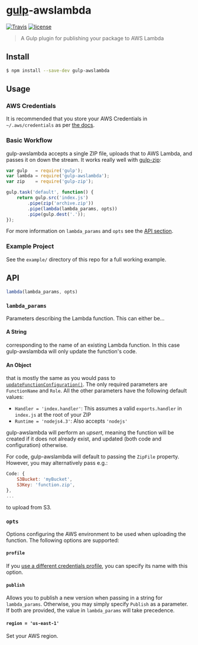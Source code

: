 # [gulp](https://github.com/gulpjs/gulp)-awslambda

[![Travis](https://img.shields.io/travis/willyg302/gulp-awslambda.svg?style=flat-square)](https://travis-ci.org/willyg302/gulp-awslambda)
[![license](http://img.shields.io/badge/license-MIT-red.svg?style=flat-square)](https://raw.githubusercontent.com/willyg302/gulp-awslambda/master/LICENSE)

> A Gulp plugin for publishing your package to AWS Lambda

## Install

```bash
$ npm install --save-dev gulp-awslambda
```

## Usage

### AWS Credentials

It is recommended that you store your AWS Credentials in `~/.aws/credentials` as per [the docs](http://docs.aws.amazon.com/AWSJavaScriptSDK/guide/node-configuring.html#Credentials_from_the_Shared_Credentials_File_____aws_credentials_).

### Basic Workflow

gulp-awslambda accepts a single ZIP file, uploads that to AWS Lambda, and passes it on down the stream. It works really well with [gulp-zip](https://github.com/sindresorhus/gulp-zip):

```js
var gulp   = require('gulp');
var lambda = require('gulp-awslambda');
var zip    = require('gulp-zip');

gulp.task('default', function() {
	return gulp.src('index.js')
		.pipe(zip('archive.zip'))
		.pipe(lambda(lambda_params, opts))
		.pipe(gulp.dest('.'));
});
```

For more information on `lambda_params` and `opts` see the [API section](#api).

### Example Project

See the `example/` directory of this repo for a full working example.

## API

```js
lambda(lambda_params, opts)
```

### `lambda_params`

Parameters describing the Lambda function. This can either be...

#### A String

corresponding to the name of an existing Lambda function. In this case gulp-awslambda will only update the function's code.

#### An Object

that is mostly the same as you would pass to [`updateFunctionConfiguration()`](http://docs.aws.amazon.com/AWSJavaScriptSDK/latest/AWS/Lambda.html#updateFunctionConfiguration-property). The only required parameters are `FunctionName` and `Role`. All the other parameters have the following default values:

- `Handler = 'index.handler'`: This assumes a valid `exports.handler` in `index.js` at the root of your ZIP
- `Runtime = 'nodejs4.3'`: Also accepts `'nodejs'`

gulp-awslambda will perform an *upsert*, meaning the function will be created if it does not already exist, and updated (both code and configuration) otherwise.

For code, gulp-awslambda will default to passing the `ZipFile` property. However, you may alternatively pass e.g.:

```js
Code: {
	S3Bucket: 'myBucket',
	S3Key: 'function.zip',
},
...
```

to upload from S3.

### `opts`

Options configuring the AWS environment to be used when uploading the function. The following options are supported:

#### `profile`

If you [use a different credentials profile](http://docs.aws.amazon.com/AWSJavaScriptSDK/guide/node-configuring.html#Using_Profiles_with_the_SDK), you can specify its name with this option.

#### `publish`

Allows you to publish a new version when passing in a string for `lambda_params`. Otherwise, you may simply specify `Publish` as a parameter. If both are provided, the value in `lambda_params` will take precedence.

#### `region = 'us-east-1'`

Set your AWS region.
